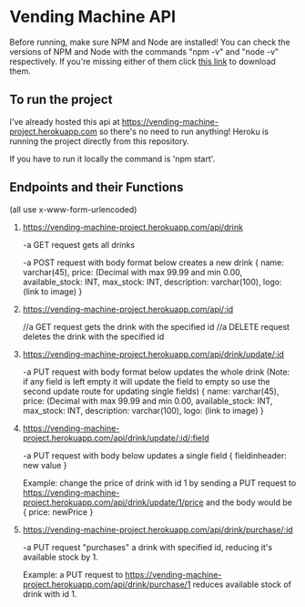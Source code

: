 # Vending Machine API 

Before running, make sure NPM and Node are installed! You can check the versions of NPM and Node with the commands "npm -v" and "node -v" respectively. If you're missing either of them click [this link](https://www.npmjs.com/get-npm) to download them.

## To run the project

I've already hosted this api at https://vending-machine-project.herokuapp.com so there's no need to run anything! Heroku is running the project directly from this repository. 

If you have to run it locally the command is 'npm start'.

## Endpoints and their Functions

(all use x-www-form-urlencoded)

1. https://vending-machine-project.herokuapp.com/api/drink

    -a GET request gets all drinks

    -a POST request with body format below creates a new drink 
      {
        name: varchar(45),
        price: (Decimal with max 99.99 and min 0.00,
        available_stock: INT,
        max_stock: INT,
        description: varchar(100),
        logo: (link to image)
      }

2. https://vending-machine-project.herokuapp.com/api/:id

    //a GET request gets the drink with the specified id
    //a DELETE request deletes the drink with the specified id

3. https://vending-machine-project.herokuapp.com/api/drink/update/:id

    -a PUT request with body format below updates the whole drink (Note: if any field is left empty it will update the field to empty so use the second update route for updating single fields)
      {
        name: varchar(45),
        price: (Decimal with max 99.99 and min 0.00,
        available_stock: INT,
        max_stock: INT,
        description: varchar(100),
        logo: (link to image)
      }
    
4. https://vending-machine-project.herokuapp.com/api/drink/update/:id/:field

    -a PUT request with body below updates a single field
      {
        fieldinheader: new value 
      }
      
     Example: change the price of drink with id 1 by sending a PUT request to https://vending-machine-project.herokuapp.com/api/drink/update/1/price and the body would be 
      {
        price: newPrice
      }
    
5. https://vending-machine-project.herokuapp.com/api/drink/purchase/:id

    -a PUT request "purchases" a drink with specified id, reducing it's available stock by 1. 
    
     Example: a PUT request to https://vending-machine-project.herokuapp.com/api/drink/purchase/1 reduces available stock of drink with id 1.
